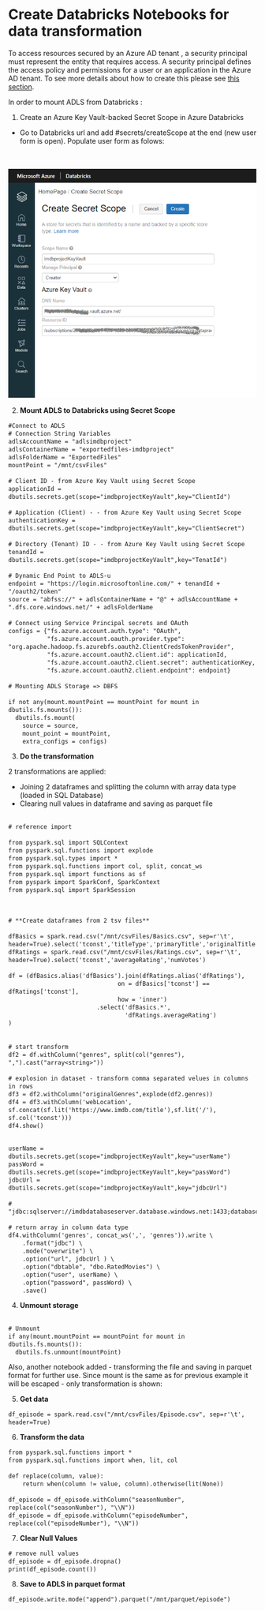 # Create Databricks Notebooks for data transformation

To access resources secured by an Azure AD tenant , a security principal must represent the entity that requires access. A security principal defines the access policy and permissions for a user or an application in the Azure AD tenant.
To see more details about how to create this please see [this section]().

In order to mount ADLS from Databricks :
1. Create an Azure Key Vault-backed Secret Scope in Azure Databricks
* Go to Databricks url and add #secrets/createScope at the end (new user form is open). Populate user form as folows:

\
\
![storage account](images/DBricksMount/DBricksMount1.png)


2. **Mount ADLS to Databricks using Secret Scope**
```
#Connect to ADLS
# Connection String Variables
adlsAccountName = "adlsimdbproject"
adlsContainerName = "exportedfiles-imdbproject"
adlsFolderName = "ExportedFiles"
mountPoint = "/mnt/csvFiles"

# Client ID - from Azure Key Vault using Secret Scope
applicationId = dbutils.secrets.get(scope="imdbprojectKeyVault",key="ClientId")

# Application (Client) - - from Azure Key Vault using Secret Scope
authenticationKey = dbutils.secrets.get(scope="imdbprojectKeyVault",key="ClientSecret")

# Directory (Tenant) ID - - from Azure Key Vault using Secret Scope
tenandId = dbutils.secrets.get(scope="imdbprojectKeyVault",key="TenatId")

# Dynamic End Point to ADLS-u
endpoint = "https://login.microsoftonline.com/" + tenandId + "/oauth2/token"
source = "abfss://" + adlsContainerName + "@" + adlsAccountName + ".dfs.core.windows.net/" + adlsFolderName

# Connect using Service Principal secrets and OAuth
configs = {"fs.azure.account.auth.type": "OAuth",
           "fs.azure.account.oauth.provider.type": "org.apache.hadoop.fs.azurebfs.oauth2.ClientCredsTokenProvider",
           "fs.azure.account.oauth2.client.id": applicationId,
           "fs.azure.account.oauth2.client.secret": authenticationKey,
           "fs.azure.account.oauth2.client.endpoint": endpoint}

# Mounting ADLS Storage => DBFS
 
if not any(mount.mountPoint == mountPoint for mount in dbutils.fs.mounts()):
  dbutils.fs.mount(
    source = source,
    mount_point = mountPoint,
    extra_configs = configs)

```

3. **Do the transformation**

2 transformations are applied:
* Joining 2 dataframes and splitting the column with array data type (loaded in SQL Database)
* Clearing null values in dataframe and saving as parquet file

```

# reference import

from pyspark.sql import SQLContext
from pyspark.sql.functions import explode
from pyspark.sql.types import *
from pyspark.sql.functions import col, split, concat_ws
from pyspark.sql import functions as sf
from pyspark import SparkConf, SparkContext
from pyspark.sql import SparkSession

```

```


# **Create dataframes from 2 tsv files**

dfBasics = spark.read.csv("/mnt/csvFiles/Basics.csv", sep=r'\t', header=True).select('tconst','titleType','primaryTitle','originalTitle','isAdult','startYear','endYear','runtimeMinutes','genres')
dfRatings = spark.read.csv("/mnt/csvFiles/Ratings.csv", sep=r'\t', header=True).select('tconst','averageRating','numVotes')

df = (dfBasics.alias('dfBasics').join(dfRatings.alias('dfRatings'),
                               on = dfBasics['tconst'] == dfRatings['tconst'],
                               how = 'inner')
                         .select('dfBasics.*',
                                 'dfRatings.averageRating')
)


# start transform
df2 = df.withColumn("genres", split(col("genres"), ",").cast("array<string>"))

# explosion in dataset - transform comma separated velues in columns in rows
df3 = df2.withColumn("originalGenres",explode(df2.genres))
df4 = df3.withColumn('webLocation', sf.concat(sf.lit('https://www.imdb.com/title'),sf.lit('/'), sf.col('tconst')))
df4.show()

```

```

userName = dbutils.secrets.get(scope="imdbprojectKeyVault",key="userName")
passWord = dbutils.secrets.get(scope="imdbprojectKeyVault",key="passWord")
jdbcUrl = dbutils.secrets.get(scope="imdbprojectKeyVault",key="jdbcUrl")

# "jdbc:sqlserver://imdbdatabaseserver.database.windows.net:1433;database=IMdbDataBase"

# return array in column data type 
df4.withColumn('genres', concat_ws(',', 'genres')).write \
    .format("jdbc") \
    .mode("overwrite") \
    .option("url", jdbcUrl ) \
    .option("dbtable", "dbo.RatedMovies") \
    .option("user", userName) \
    .option("password", passWord) \
    .save()
```

4. **Unmount storage**

```

# Unmount 
if any(mount.mountPoint == mountPoint for mount in dbutils.fs.mounts()):
  dbutils.fs.unmount(mountPoint)
  ```

Also, another notebook added - transforming the file and saving in parquet format for further use. Since mount is the same as for previous example it will be escaped - only transformation is shown:

5. **Get data**
```
df_episode = spark.read.csv("/mnt/csvFiles/Episode.csv", sep=r'\t', header=True)
```
6. **Transform the data**
```
from pyspark.sql.functions import *
from pyspark.sql.functions import when, lit, col

def replace(column, value):
    return when(column != value, column).otherwise(lit(None))

df_episode = df_episode.withColumn("seasonNumber", replace(col("seasonNumber"), "\\N"))
df_episode = df_episode.withColumn("episodeNumber", replace(col("episodeNumber"), "\\N"))

```
7. **Clear Null Values**
```
# remove null values
df_episode = df_episode.dropna()
print(df_episode.count())

```

8. **Save to ADLS in parquet format**
```
df_episode.write.mode("append").parquet("/mnt/parquet/episode")
```